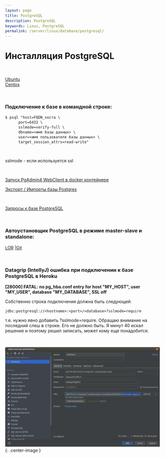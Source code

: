 ```yaml
---
layout: page
title: PostgreSQL
description: PostgreSQL
keywords: Linux, PostgreSQL
permalink: /server/linux/database/postgresql/
---
```


# Инсталляция PostgreSQL

<br/>

[Ubuntu](/server/linux/database/postgresql/setup/ubuntu/)  
[Centos](/server/linux/database/postgresql/setup/centos/)

<br/>

### Подключение к базе в командной строке:

```
$ psql "host=FQDN_хоста \
      port=6432 \
      sslmode=verify-full \
      dbname=<имя базы данных> \
      user=<имя пользователя базы данных> \
      target_session_attrs=read-write"
```

<br/>

sslmode - если используется ssl

<br/>

[Запуск PgAdmin4 WebClient в docker контейнере](/server/linux/database/postgresql/pgadmin/)

[Экспорт / Импорты базы Postgres](/server/linux/database/postgresql/export-import/)

<br/>

[Запросы к базе PostgreSQL](/server/linux/database/postgresql/queries/)

<br/>

### Автоустановщик PostgreSQL в режиме master-slave и standalone:

<a href="https://www.linux.org.ru/news/opensource/15245410">LOR</a> |<a href="https://github.com/Anton-PG/pgsql-for-you">Git</a>

<br/>

### Datagrip (IntellyJ) ошибка при подключении к базе PostgreSQL в Heroku

**[28000] FATAL: no pg_hba.conf entry for host "MY_HOST", user "MY_USER", database "MY_DATABASE", SSL off**

Собственно строка подключения должна быть следующей:

    jdbc:postgresql://<hostname>:<port>/<database>?sslmode=require

т.е. нужно явно добавить ?sslmode=require. Обращаю внимание на последний слеш в строке. Его не должно быть. Я минут 40 искал решение и поэтому решил записать, может кому еще понадобится.

<br/>

![no pg_hba.conf entry for host](/img/server/linux/database/postgresql/datagrip-postgresql-heroku.png 'no pg_hba.conf entry for host'){: .center-image }
